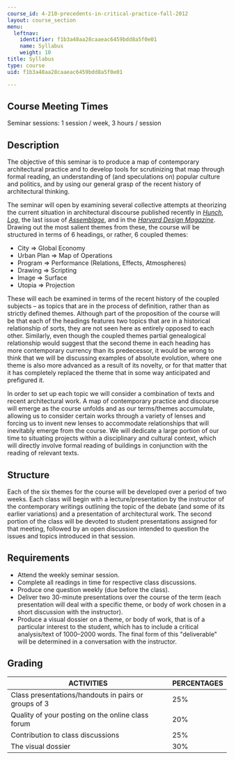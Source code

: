 ```yaml
---
course_id: 4-210-precedents-in-critical-practice-fall-2012
layout: course_section
menu:
  leftnav:
    identifier: f1b3a48aa28caaeac6459bdd8a5f0e01
    name: Syllabus
    weight: 10
title: Syllabus
type: course
uid: f1b3a48aa28caaeac6459bdd8a5f0e01

---
```


Course Meeting Times
--------------------

Seminar sessions: 1 session / week, 3 hours / session

Description
-----------

The objective of this seminar is to produce a map of contemporary architectural practice and to develop tools for scrutinizing that map through formal reading, an understanding of (and speculations on) popular culture and politics, and by using our general grasp of the recent history of architectural thinking.

The seminar will open by examining several collective attempts at theorizing the current situation in architectural discourse published recently in [_Hunch_](https://www.artbook.com/catalog--journals--hunch.html), [_Log_](https://www.anycorp.com/log/about), the last issue of [_Assemblage_](http://www.jstor.org/action/showPublication?journalCode=assemblage), and in the [_Harvard Design Magazine_](http://www.gsd.harvard.edu/#/projects/publications/harvard_design.html). Drawing out the most salient themes from these, the course will be structured in terms of 6 headings, or rather, 6 coupled themes:

*   City ⇒ Global Economy
*   Urban Plan ⇒ Map of Operations
*   Program ⇒ Performance (Relations, Effects, Atmospheres)
*   Drawing ⇒ Scripting
*   Image ⇒ Surface
*   Utopia ⇒ Projection

These will each be examined in terms of the recent history of the coupled subjects – as topics that are in the process of definition, rather than as strictly defined themes. Although part of the proposition of the course will be that each of the headings features two topics that are in a historical relationship of sorts, they are not seen here as entirely opposed to each other. Similarly, even though the coupled themes partial genealogical relationship would suggest that the second theme in each heading has more contemporary currency than its predecessor, it would be wrong to think that we will be discussing examples of absolute evolution, where one theme is also more advanced as a result of its novelty, or for that matter that it has completely replaced the theme that in some way anticipated and prefigured it.

In order to set up each topic we will consider a combination of texts and recent architectural work. A map of contemporary practice and discourse will emerge as the course unfolds and as our terms/themes accumulate, allowing us to consider certain works through a variety of lenses and forcing us to invent new lenses to accommodate relationships that will inevitably emerge from the course. We will dedicate a large portion of our time to situating projects within a disciplinary and cultural context, which will directly involve formal reading of buildings in conjunction with the reading of relevant texts.

Structure
---------

Each of the six themes for the course will be developed over a period of two weeks. Each class will begin with a lecture/presentation by the instructor of the contemporary writings outlining the topic of the debate (and some of its earlier variations) and a presentation of architectural work. The second portion of the class will be devoted to student presentations assigned for that meeting, followed by an open discussion intended to question the issues and topics introduced in that session.

Requirements
------------

*   Attend the weekly seminar session.
*   Complete all readings in time for respective class discussions.
*   Produce one question weekly (due before the class).
*   Deliver two 30-minute presentations over the course of the term (each presentation will deal with a specific theme, or body of work chosen in a short discussion with the instructor).
*   Produce a visual dossier on a theme, or body of work, that is of a particular interest to the student, which has to include a critical analysis/text of 1000–2000 words. The final form of this "deliverable" will be determined in a conversation with the instructor.

Grading
-------

| ACTIVITIES | PERCENTAGES |
| --- | --- |
| Class presentations/handouts in pairs or groups of 3 | 25% |
| Quality of your posting on the online class forum | 20% |
| Contribution to class discussions | 25% |
| The visual dossier | 30%